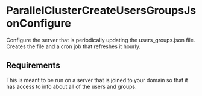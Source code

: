 ParallelClusterCreateUsersGroupsJsonConfigure
=========

Configure the server that is periodically updating the users_groups.json file.
Creates the file and a cron job that refreshes it hourly.

Requirements
------------

This is meant to be run on a server that is joined to your domain so that it
has access to info about all of the users and groups.
